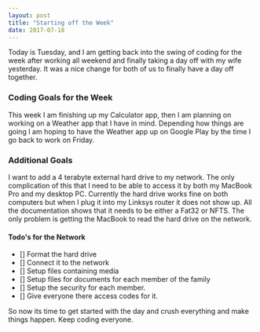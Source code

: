 ```yaml
---
layout: post
title: "Starting off the Week"
date: 2017-07-18
---
```


Today is Tuesday, and I am getting back into the swing of coding for the week after working all weekend and finally taking a day off with my wife yesterday.  It was a nice change for both of us to finally have a day off together.  

### Coding Goals for the Week

This week I am finishing up my Calculator app, then I am planning on working on a Weather app that I have in mind.  Depending how things are going I am hoping to have the Weather app up on Google Play by the time I go back to work on Friday.

### Additional Goals

I want to add a 4 terabyte external hard drive to my network.  The only complication of this that I need to be able to access it by both my MacBook Pro and my desktop PC.  Currently the hard drive works fine on both computers but when I plug it into my Linksys router it does not show up.  All the documentation shows that it needs to be either a Fat32 or NFTS.  The only problem is getting the MacBook to read the hard drive on the network.

#### Todo's for the Network

* [] Format the hard drive
* [] Connect it to the network
* [] Setup files containing media
* [] Setup files for documents for each member of the family
* [] Setup the security for each member.
* [] Give everyone there access codes for it.


So now its time to get started with the day and crush everything and make things happen.  Keep coding everyone.

